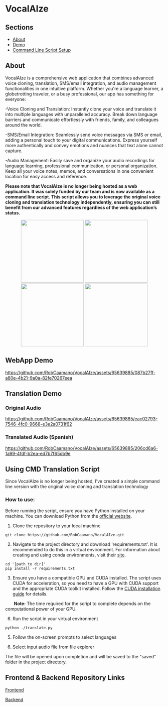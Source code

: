 # VocalAIze

## Sections

- [About](#about)
- [Demo](#demo)
- [Command Line Script Setup](#command-line-script-setup)

## About <a id="about"></a>

VocalAIze is a comprehensive web application that combines advanced voice cloning, translation, SMS/email integration, and audio management functionalities in one intuitive platform. Whether you're a language learner, a globetrotting traveler, or a busy professional, our app has something for everyone:

-Voice Cloning and Translation: Instantly clone your voice and translate it into multiple languages with unparalleled accuracy. Break down language barriers and communicate effortlessly with friends, family, and colleagues around the world.

-SMS/Email Integration: Seamlessly send voice messages via SMS or email, adding a personal touch to your digital communications. Express yourself more authentically and convey emotions and nuances that text alone cannot capture.

-Audio Management: Easily save and organize your audio recordings for language learning, professional communication, or personal organization. Keep all your voice notes, memos, and conversations in one convenient location for easy access and reference.

**Please note that VocalAIze is no longer being hosted as a web application. It was solely funded by our team and is now available as a command line script. This script allows you to leverage the original voice cloning and translation technology independently, ensuring you can still benefit from our advanced features regardless of the web application’s status.**

<p align="center">
  <img src="https://github.com/user-attachments/assets/23f0d62d-b759-4f53-9382-e0fdc83c4db4" width="200" height="200" />
  <img src="https://github.com/user-attachments/assets/2f3d2bd9-9584-46be-8eea-6efce8f30bcb" width="200" height="200" />
  <img src="https://github.com/user-attachments/assets/cc363d48-c156-4c58-a692-26d52a617de5" width="200" height="200" />
  <img src="https://github.com/user-attachments/assets/a8543ac1-227c-440d-9264-a03ed4dd3bfd" width="200" height="200" />
</p>

## WebApp Demo <a id="demo"></a>

https://github.com/RobCaamano/VocalAIze/assets/65639885/087b27ff-a80e-4b21-9a0a-82fe70267eea

## Translation Demo

### Original Audio
https://github.com/RobCaamano/VocalAIze/assets/65639885/eac02793-7546-4fc0-9668-e3e2a0731f62

### Translated Audio (Spanish)
https://github.com/RobCaamano/VocalAIze/assets/65639885/206cd6a6-1a99-4fdf-b2ea-ed7b7f65db9e

## Using CMD Translation Script <a id="command-line-script-setup"></a>

Since VocalAIze is no longer being hosted, I've created a simple command line version with the original voice cloning and translation technology

### How to use:

Before running the script, ensure you have Python installed on your machine. You can download Python from the [official website](https://www.python.org/downloads/). 

1. Clone the repository to your local machine

```
git clone https://github.com/RobCaamano/VocalAIze.git
```

2. Navigate to the project directory and download 'requirements.txt'. It is recommended to do this in a virtual environment. For information about creating and using conda environments, visit their [site](https://conda.io/projects/conda/en/latest/user-guide/tasks/manage-environments.html).

```
cd '[path to dir]'
pip install -r requirements.txt
```

3. Ensure you have a compatible GPU and CUDA installed. The script uses CUDA for acceleration, so you need to have a GPU with CUDA support and the appropriate CUDA toolkit installed. Follow the [CUDA installation guide](https://docs.nvidia.com/cuda/cuda-installation-guide-microsoft-windows/index.html) for details.

&nbsp;&nbsp;&nbsp;&nbsp;&nbsp;&nbsp;&nbsp;**Note:** The time required for the script to complete depends on the computational power of your GPU.

6. Run the script in your virtual environment

```
python ./translate.py
```

5. Follow the on-screen prompts to select languages

6. Select input audio file from file explorer

The file will be opened upon completion and will be saved to the "saved" folder in the project directory.

## Frontend & Backend Repository Links

[Frontend](https://github.com/SaminChowdhury/vocalaize-frontend)

[Backend](https://github.com/SaminChowdhury/vocalaize-backend)
